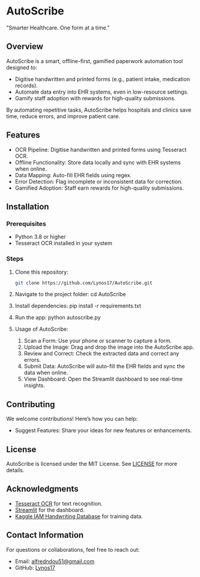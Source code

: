 # AutoScribe
"Smarter Healthcare. One form at a time."


## Overview
AutoScribe is a smart, offline-first, gamified paperwork automation tool designed to:  
- Digitise handwritten and printed forms (e.g., patient intake, medication records).  
- Automate data entry into EHR systems, even in low-resource settings.  
- Gamify staff adoption with rewards for high-quality submissions.  

By automating repetitive tasks, AutoScribe helps hospitals and clinics save time, reduce errors, and improve patient care.  


## Features  
- OCR Pipeline: Digitise handwritten and printed forms using Tesseract OCR.  
- Offline Functionality: Store data locally and sync with EHR systems when online.  
- Data Mapping: Auto-fill EHR fields using regex.  
- Error Detection: Flag incomplete or inconsistent data for correction.  
- Gamified Adoption: Staff earn rewards for high-quality submissions.


## Installation
### Prerequisites
- Python 3.8 or higher
- Tesseract OCR installed in your system
  

### Steps
1. Clone this repository:  
   ```bash
   git clone https://github.com/Lynos17/AutoScribe.git  

2. Navigate to the project folder:
 cd AutoScribe

3. Install dependencies:
 pip install -r requirements.txt

4. Run the app:
python autoscribe.py

5. Usage of AutoScribe:
      1. Scan a Form: Use your phone or scanner to capture a form.  
      2. Upload the Image: Drag and drop the image into the AutoScribe app.  
      3. Review and Correct: Check the extracted data and correct any errors.  
      4. Submit Data: AutoScribe will auto-fill the EHR fields and sync the data when online.  
      5. View Dashboard: Open the Streamlit dashboard to see real-time insights.  


## Contributing  
We welcome contributions! Here’s how you can help:   
- Suggest Features: Share your ideas for new features or enhancements.  


## License  
AutoScribe is licensed under the MIT License. See [LICENSE](LICENSE) for more details.  


## Acknowledgments  
- [Tesseract OCR](https://github.com/tesseract-ocr/tesseract) for text recognition.  
- [Streamlit](https://streamlit.io/) for the dashboard.  
- [Kaggle IAM Handwriting Database](https://www.kaggle.com/datasets/nibinv23/iam-handwriting-word-database/) for training data.  


## Contact Information
For questions or collaborations, feel free to reach out:  
- Email: alfredndou51@gmail.com  
- GitHub: [Lynos17](https://github.com/Lynos17/)